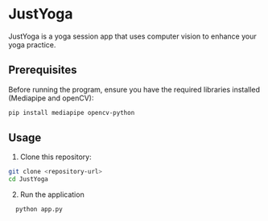 # JustYoga

JustYoga is a yoga session app that uses computer vision to enhance your yoga practice.

## Prerequisites

Before running the program, ensure you have the required libraries installed (Mediapipe and openCV):

```bash
pip install mediapipe opencv-python
```


## Usage

1. Clone this repository:
```bash
git clone <repository-url>
cd JustYoga
```
2. Run the application

```bash
  python app.py
```
